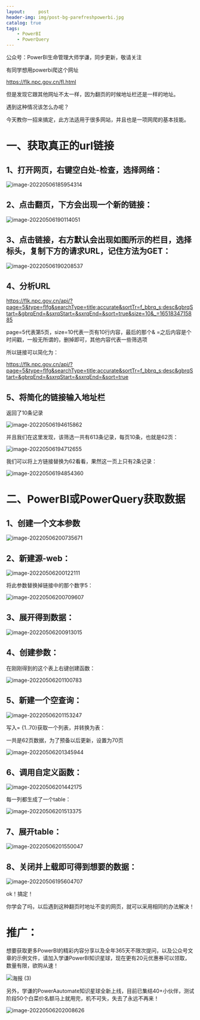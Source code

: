 ```yaml
---
layout:     post
header-img: img/post-bg-parefreshpowerbi.jpg
catalog: true
tags:
    - PowerBI
    - PowerQuery
---
```


公众号：PowerBI生命管理大师学谦，同步更新，敬请关注



有同学想用powerbi爬这个网址

https://flk.npc.gov.cn/fl.html

但是发现它跟其他网址不太一样，因为翻页的时候地址栏还是一样的地址。

遇到这种情况该怎么办呢？

今天教你一招来搞定，此方法适用于很多网站，并且也是一项网爬的基本技能。



# 一、获取真正的url链接

## 1、打开网页，右键空白处-检查，选择网络：

![image-20220506185954314](https://picgo-1301351990.cos.ap-beijing.myqcloud.com/markdown/image-20220506185954314.png)

## 2、点击翻页，下方会出现一个新的链接：

![image-20220506190114051](https://picgo-1301351990.cos.ap-beijing.myqcloud.com/markdown/image-20220506190114051.png)



## 3、点击链接，右方默认会出现如图所示的栏目，选择标头，复制下方的请求URL，记住方法为GET：

![image-20220506190208537](https://picgo-1301351990.cos.ap-beijing.myqcloud.com/markdown/image-20220506190208537.png)



## 4、分析URL

https://flk.npc.gov.cn/api/?page=5&type=flfg&searchType=title;accurate&sortTr=f_bbrq_s;desc&gbrqStart=&gbrqEnd=&sxrqStart=&sxrqEnd=&sort=true&size=10&_=1651834715885

page=5代表第5页，size=10代表一页有10行内容，最后的那个& =之后内容是个时间戳，一般无所谓的，删掉即可，其他内容代表一些筛选项

所以链接可以简化为：

https://flk.npc.gov.cn/api/?page=5&type=flfg&searchType=title;accurate&sortTr=f_bbrq_s;desc&gbrqStart=&gbrqEnd=&sxrqStart=&sxrqEnd=&sort=true

## 5、将简化的链接输入地址栏

返回了10条记录

![image-20220506194615862](https://picgo-1301351990.cos.ap-beijing.myqcloud.com/markdown/image-20220506194615862.png)



并且我们在这里发现，该筛选一共有613条记录，每页10条，也就是62页：

![image-20220506194712655](https://picgo-1301351990.cos.ap-beijing.myqcloud.com/markdown/image-20220506194712655.png)

我们可以将上方链接替换为62看看，果然这一页上只有2条记录：

![image-20220506194854360](https://picgo-1301351990.cos.ap-beijing.myqcloud.com/markdown/image-20220506194854360.png)



# 二、PowerBI或PowerQuery获取数据

## 1、创建一个文本参数

![image-20220506200735671](https://picgo-1301351990.cos.ap-beijing.myqcloud.com/markdown/image-20220506200735671.png)

## 2、新建源-web：

![image-20220506200122111](https://picgo-1301351990.cos.ap-beijing.myqcloud.com/markdown/image-20220506200122111.png)

将此参数替换掉链接中的那个数字5：

![image-20220506200709607](https://picgo-1301351990.cos.ap-beijing.myqcloud.com/markdown/image-20220506200709607.png)



## 3、展开得到数据：

![image-20220506200913015](https://picgo-1301351990.cos.ap-beijing.myqcloud.com/markdown/image-20220506200913015.png)



## 4、创建参数：

在刚刚得到的这个表上右键创建函数：

![image-20220506201100783](https://picgo-1301351990.cos.ap-beijing.myqcloud.com/markdown/image-20220506201100783.png)



## 5、新建一个空查询：

![image-20220506201153247](https://picgo-1301351990.cos.ap-beijing.myqcloud.com/markdown/image-20220506201153247.png)



写入= {1..70}获取一个列表，并转换为表：

一共是62页数据，为了预备以后更新，设置为70页

![image-20220506201345944](https://picgo-1301351990.cos.ap-beijing.myqcloud.com/markdown/image-20220506201345944.png)



## 6、调用自定义函数：



![image-20220506201442175](https://picgo-1301351990.cos.ap-beijing.myqcloud.com/markdown/image-20220506201442175.png)

每一列都生成了一个table：

![image-20220506201513375](https://picgo-1301351990.cos.ap-beijing.myqcloud.com/markdown/image-20220506201513375.png)

## 7、展开table：

![image-20220506201550047](https://picgo-1301351990.cos.ap-beijing.myqcloud.com/markdown/image-20220506201550047.png)

## 8、关闭并上载即可得到想要的数据：

![image-20220506195604707](https://picgo-1301351990.cos.ap-beijing.myqcloud.com/markdown/image-20220506195604707.png)



ok！搞定！

你学会了吗，以后遇到这种翻页时地址不变的网页，就可以采用相同的办法解决！

# 推广：

想要获取更多PowerBI的精彩内容分享以及全年365天不限次提问，以及公众号文章的示例文件，请加入学谦PowerBI知识星球，现在更有20元优惠券可以领取，数量有限，欲购从速！

![海报 (3)](https://picgo-1301351990.cos.ap-beijing.myqcloud.com/markdown/%E6%B5%B7%E6%8A%A5%20(3).png)





另外，学谦的PowerAautomate知识星球全新上线，目前已集结40+小伙伴，测试阶段50个白菜价名额马上就用完，机不可失，失去了永远不再来！

![image-20220506202008626](https://picgo-1301351990.cos.ap-beijing.myqcloud.com/markdown/image-20220506202008626.png)
